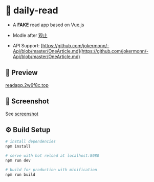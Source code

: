 # 📖 daily-read

- A **FAKE** read app based on Vue.js

- Modle after [观止](https://www.wandoujia.com/apps/com.meiriyiwen.app)

- API Support: [https://github.com/jokermonn/-Api/blob/master/OneArticle.md](https://github.com/jokermonn/-Api/blob/master/OneArticle.md)

## 👀 Preview
[readapp.2w6f8c.top](http://readapp.2w6f8c.top)

## 🔳 Screenshot
See [screenshot](https://github.com/2w6f8c/daily-read/tree/master/screenshot)

## ⚙ Build Setup

``` bash
# install dependencies
npm install

# serve with hot reload at localhost:8080
npm run dev

# build for production with minification
npm run build
```




